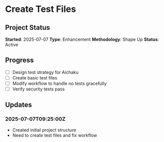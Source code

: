 # Create Test Files

## Project Status
**Started**: 2025-07-07
**Type**: Enhancement
**Methodology**: Shape Up
**Status**: Active

## Progress
- [ ] Design test strategy for Aichaku
- [ ] Create basic test files
- [ ] Modify workflow to handle no tests gracefully
- [ ] Verify security tests pass

## Updates
### 2025-07-07T09:25:00Z
- Created initial project structure
- Need to create test files and fix workflow